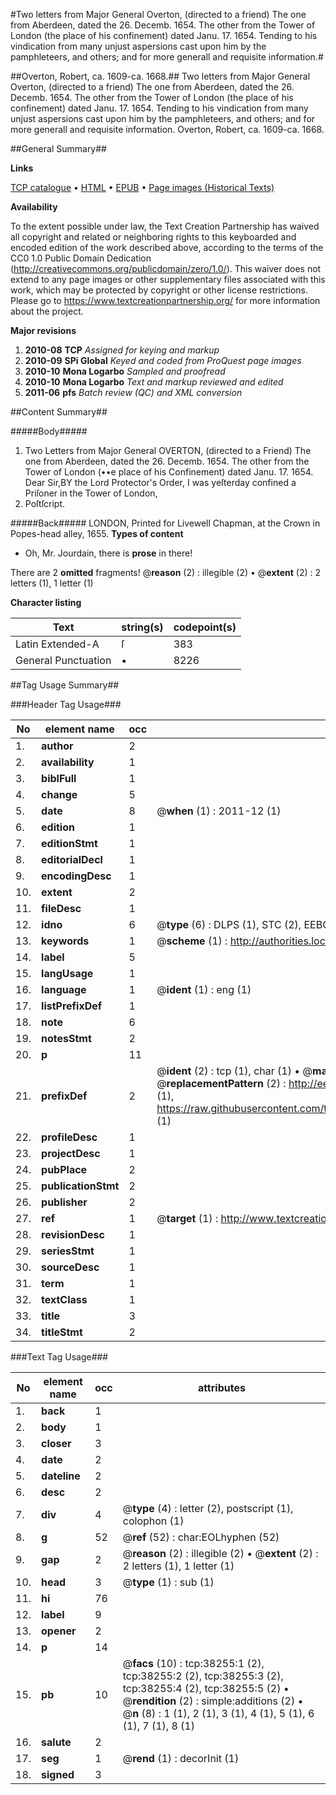 #Two letters from Major General Overton, (directed to a friend) The one from Aberdeen, dated the 26. Decemb. 1654. The other from the Tower of London (the place of his confinement) dated Janu. 17. 1654. Tending to his vindication from many unjust aspersions cast upon him by the pamphleteers, and others; and for more generall and requisite information.#

##Overton, Robert, ca. 1609-ca. 1668.##
Two letters from Major General Overton, (directed to a friend) The one from Aberdeen, dated the 26. Decemb. 1654. The other from the Tower of London (the place of his confinement) dated Janu. 17. 1654. Tending to his vindication from many unjust aspersions cast upon him by the pamphleteers, and others; and for more generall and requisite information.
Overton, Robert, ca. 1609-ca. 1668.

##General Summary##

**Links**

[TCP catalogue](http://www.ota.ox.ac.uk/tcp/)  • 
[HTML](http://tei.it.ox.ac.uk/tcp/Texts-HTML/free/A53/A53589.html)  • 
[EPUB](http://tei.it.ox.ac.uk/tcp/Texts-EPUB/free/A53/A53589.epub) • 
[Page images (Historical Texts)](https://historicaltexts.jisc.ac.uk/eebo-99833777e)

**Availability**

To the extent possible under law, the Text Creation Partnership has waived all copyright and related or neighboring rights to this keyboarded and encoded edition of the work described above, according to the terms of the CC0 1.0 Public Domain Dedication (http://creativecommons.org/publicdomain/zero/1.0/). This waiver does not extend to any page images or other supplementary files associated with this work, which may be protected by copyright or other license restrictions. Please go to https://www.textcreationpartnership.org/ for more information about the project.

**Major revisions**

1. __2010-08__ __TCP__ *Assigned for keying and markup*
1. __2010-09__ __SPi Global__ *Keyed and coded from ProQuest page images*
1. __2010-10__ __Mona Logarbo__ *Sampled and proofread*
1. __2010-10__ __Mona Logarbo__ *Text and markup reviewed and edited*
1. __2011-06__ __pfs__ *Batch review (QC) and XML conversion*

##Content Summary##

#####Body#####

1. Two Letters from Major General OVERTON, (directed to a Friend) The one from Aberdeen, dated the 26. Decemb. 1654. The other from the Tower of London (••e place of his Confinement) dated Janu. 17. 1654.
Dear Sir,BY the Lord Protector's Order, I was yeſterday confined a Priſoner in the Tower of London, 
1. Poſtſcript.

#####Back#####
LONDON, Printed for Livewell Chapman, at the Crown in Popes-head alley, 1655.
**Types of content**

  * Oh, Mr. Jourdain, there is **prose** in there!

There are 2 **omitted** fragments! 
 @__reason__ (2) : illegible (2)  •  @__extent__ (2) : 2 letters (1), 1 letter (1)

**Character listing**


|Text|string(s)|codepoint(s)|
|---|---|---|
|Latin Extended-A|ſ|383|
|General Punctuation|•|8226|

##Tag Usage Summary##

###Header Tag Usage###

|No|element name|occ|attributes|
|---|---|---|---|
|1.|__author__|2||
|2.|__availability__|1||
|3.|__biblFull__|1||
|4.|__change__|5||
|5.|__date__|8| @__when__ (1) : 2011-12 (1)|
|6.|__edition__|1||
|7.|__editionStmt__|1||
|8.|__editorialDecl__|1||
|9.|__encodingDesc__|1||
|10.|__extent__|2||
|11.|__fileDesc__|1||
|12.|__idno__|6| @__type__ (6) : DLPS (1), STC (2), EEBO-CITATION (1), PROQUEST (1), VID (1)|
|13.|__keywords__|1| @__scheme__ (1) : http://authorities.loc.gov/ (1)|
|14.|__label__|5||
|15.|__langUsage__|1||
|16.|__language__|1| @__ident__ (1) : eng (1)|
|17.|__listPrefixDef__|1||
|18.|__note__|6||
|19.|__notesStmt__|2||
|20.|__p__|11||
|21.|__prefixDef__|2| @__ident__ (2) : tcp (1), char (1)  •  @__matchPattern__ (2) : ([0-9\-]+):([0-9IVX]+) (1), (.+) (1)  •  @__replacementPattern__ (2) : http://eebo.chadwyck.com/downloadtiff?vid=$1&page=$2 (1), https://raw.githubusercontent.com/textcreationpartnership/Texts/master/tcpchars.xml#$1 (1)|
|22.|__profileDesc__|1||
|23.|__projectDesc__|1||
|24.|__pubPlace__|2||
|25.|__publicationStmt__|2||
|26.|__publisher__|2||
|27.|__ref__|1| @__target__ (1) : http://www.textcreationpartnership.org/docs/. (1)|
|28.|__revisionDesc__|1||
|29.|__seriesStmt__|1||
|30.|__sourceDesc__|1||
|31.|__term__|1||
|32.|__textClass__|1||
|33.|__title__|3||
|34.|__titleStmt__|2||


###Text Tag Usage###

|No|element name|occ|attributes|
|---|---|---|---|
|1.|__back__|1||
|2.|__body__|1||
|3.|__closer__|3||
|4.|__date__|2||
|5.|__dateline__|2||
|6.|__desc__|2||
|7.|__div__|4| @__type__ (4) : letter (2), postscript (1), colophon (1)|
|8.|__g__|52| @__ref__ (52) : char:EOLhyphen (52)|
|9.|__gap__|2| @__reason__ (2) : illegible (2)  •  @__extent__ (2) : 2 letters (1), 1 letter (1)|
|10.|__head__|3| @__type__ (1) : sub (1)|
|11.|__hi__|76||
|12.|__label__|9||
|13.|__opener__|2||
|14.|__p__|14||
|15.|__pb__|10| @__facs__ (10) : tcp:38255:1 (2), tcp:38255:2 (2), tcp:38255:3 (2), tcp:38255:4 (2), tcp:38255:5 (2)  •  @__rendition__ (2) : simple:additions (2)  •  @__n__ (8) : 1 (1), 2 (1), 3 (1), 4 (1), 5 (1), 6 (1), 7 (1), 8 (1)|
|16.|__salute__|2||
|17.|__seg__|1| @__rend__ (1) : decorInit (1)|
|18.|__signed__|3||
